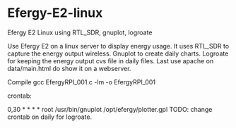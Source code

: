 # Efergy-E2-linux
Efergy E2 Linux using RTL_SDR, gnuplot, logroate

Use Efergy E2 on a linux server to display energy usage. It uses RTL_SDR to capture the energy output wireless. Gnuplot to create 
daily charts. Logroate for keeping the energy output cvs file in daily files. Last use apache on data/main.html do show it on a
webserver.

Compile
gcc EfergyRPI_001.c -lm -o EfergyRPI_001 

crontab:

0,30  *   * * *   root    /usr/bin/gnuplot /opt/efergy/plotter.gpl
TODO: change crontab on daily for logroate.


